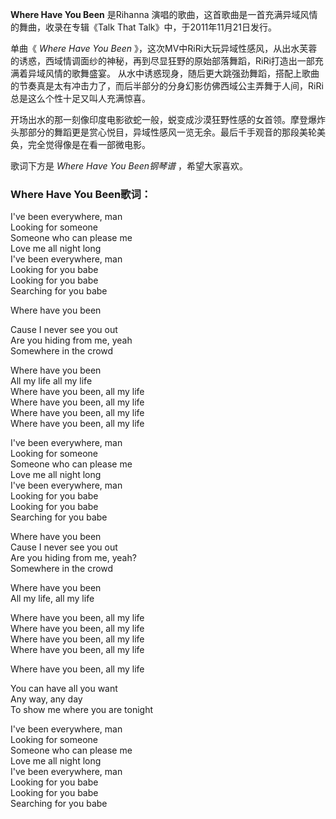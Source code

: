 

**Where Have You Been** 是Rihanna 演唱的歌曲，这首歌曲是一首充满异域风情的舞曲，收录在专辑《Talk That
Talk》中，于2011年11月21日发行。

  
单曲《 _Where Have You Been_
》，这次MV中RiRi大玩异域性感风，从出水芙蓉的诱惑，西域情调面纱的神秘，再到尽显狂野的原始部落舞蹈，RiRi打造出一部充满着异域风情的歌舞盛宴。
从水中诱惑现身，随后更大跳强劲舞蹈，搭配上歌曲的节奏真是太有冲击力了，而后半部分的分身幻影仿佛西域公主弄舞于人间，RiRi总是这么个性十足又叫人充满惊喜。

  
开场出水的那一刻像印度电影欲蛇一般，蜕变成沙漠狂野性感的女首领。摩登爆炸头那部分的舞蹈更是赏心悦目，异域性感风一览无余。最后千手观音的那段美轮美奂，完全觉得像是在看一部微电影。

  
歌词下方是 _Where Have You Been钢琴谱_ ，希望大家喜欢。

### Where Have You Been歌词：

I've been everywhere, man  
Looking for someone  
Someone who can please me  
Love me all night long  
I've been everywhere, man  
Looking for you babe  
Looking for you babe  
Searching for you babe

Where have you been

Cause I never see you out  
Are you hiding from me, yeah  
Somewhere in the crowd

Where have you been  
All my life all my life  
Where have you been, all my life  
Where have you been, all my life  
Where have you been, all my life  
Where have you been, all my life

I've been everywhere, man  
Looking for someone  
Someone who can please me  
Love me all night long  
I've been everywhere, man  
Looking for you babe  
Looking for you babe  
Searching for you babe

Where have you been  
Cause I never see you out  
Are you hiding from me, yeah?  
Somewhere in the crowd

Where have you been  
All my life, all my life

Where have you been, all my life  
Where have you been, all my life  
Where have you been, all my life  
Where have you been, all my life

Where have you been, all my life

You can have all you want  
Any way, any day  
To show me where you are tonight

I've been everywhere, man  
Looking for someone  
Someone who can please me  
Love me all night long  
I've been everywhere, man  
Looking for you babe  
Looking for you babe  
Searching for you babe

